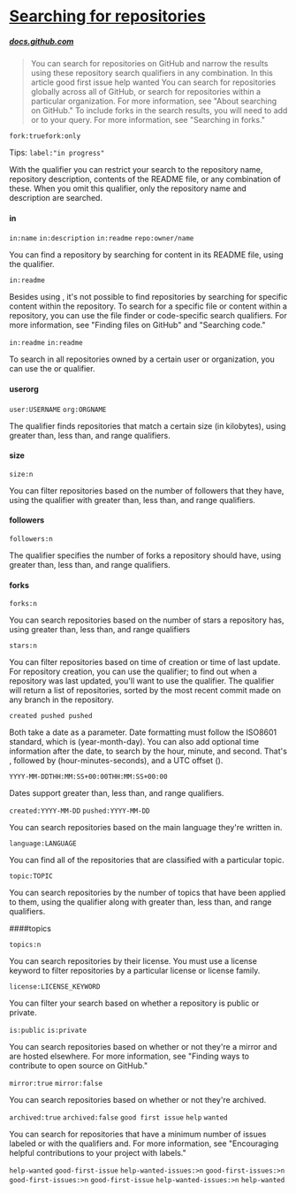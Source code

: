 # [Searching for repositories](https://docs.github.com/en/github/searching-for-information-on-github/searching-for-repositories#search-by-repository-name-description-or-contents-of-the-readme-file)

##### [docs.github.com](https://docs.github.com/)

> You can search for repositories on GitHub and narrow the results using these repository search qualifiers in any combination.
> In this article good first issue help wanted
> You can search for repositories globally across all of GitHub, or search for repositories within a particular organization.
> For more information, see "About searching on GitHub."
> To include forks in the search results, you will need to add or to your query.
> For more information, see "Searching in forks."

`fork:truefork:only`

Tips:
`label:"in progress"`

With the qualifier you can restrict your search to the repository name, repository description, contents of the README file, or any combination of these.
When you omit this qualifier, only the repository name and description are searched.

#### in

`in:name`
`in:description`
`in:readme`
`repo:owner/name`

You can find a repository by searching for content in its README file, using the qualifier.

`in:readme`

Besides using , it's not possible to find repositories by searching for specific content within the repository.
To search for a specific file or content within a repository, you can use the file finder or code-specific search qualifiers.
For more information, see "Finding files on GitHub" and "Searching code."

`in:readme`
`in:readme`

To search in all repositories owned by a certain user or organization, you can use the or qualifier.

#### userorg

`user:USERNAME`
`org:ORGNAME`

The qualifier finds repositories that match a certain size (in kilobytes), using greater than, less than, and range qualifiers.

#### size

`size:n`

You can filter repositories based on the number of followers that they have, using the qualifier with greater than, less than, and range qualifiers.

#### followers

`followers:n`

The qualifier specifies the number of forks a repository should have, using greater than, less than, and range qualifiers.

#### forks

`forks:n`

You can search repositories based on the number of stars a repository has, using greater than, less than, and range qualifiers

`stars:n`

You can filter repositories based on time of creation or time of last update.
For repository creation, you can use the qualifier; to find out when a repository was last updated, you'll want to use the qualifier.
The qualifier will return a list of repositories, sorted by the most recent commit made on any branch in the repository.

`created
pushed
pushed`

Both take a date as a parameter.
Date formatting must follow the ISO8601 standard, which is (year-month-day).
You can also add optional time information after the date, to search by the hour, minute, and second.
That's , followed by (hour-minutes-seconds), and a UTC offset ().

`YYYY-MM-DDTHH:MM:SS+00:00THH:MM:SS+00:00`

Dates support greater than, less than, and range qualifiers.

`created:YYYY-MM-DD`
`pushed:YYYY-MM-DD`

You can search repositories based on the main language they're written in.

`language:LANGUAGE`

You can find all of the repositories that are classified with a particular topic.

`topic:TOPIC`

You can search repositories by the number of topics that have been applied to them, using the qualifier along with greater than, less than, and range qualifiers.

####topics

`topics:n`

You can search repositories by their license.
You must use a license keyword to filter repositories by a particular license or license family.

`license:LICENSE_KEYWORD`

You can filter your search based on whether a repository is public or private.

`is:public`
`is:private`

You can search repositories based on whether or not they're a mirror and are hosted elsewhere.
For more information, see "Finding ways to contribute to open source on GitHub."

`mirror:true`
`mirror:false`

You can search repositories based on whether or not they're archived.

`archived:true`
`archived:false`
`good first issue` 
`help` 
`wanted`

You can search for repositories that have a minimum number of issues labeled or with the qualifiers and.
For more information, see "Encouraging helpful contributions to your project with labels."

`help-wanted`
`good-first-issue`
`help-wanted-issues:>n`
`good-first-issues:>n`
`good-first-issues:>n`
`good-first-issue`
`help-wanted-issues:>n`
`help-wanted`


